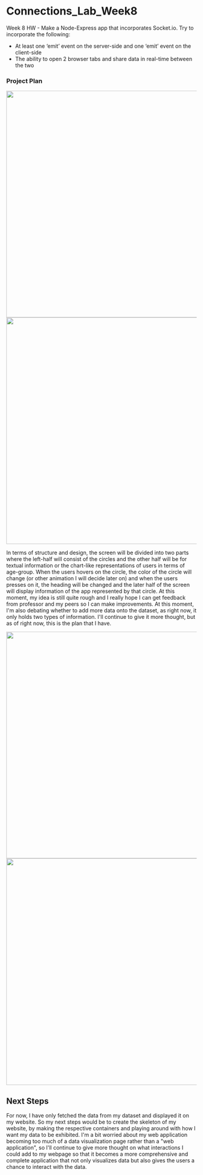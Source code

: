 # Connections_Lab_Week8
Week 8 HW - Make a Node-Express app that incorporates Socket.io. Try to incorporate the following:
- At least one ‘emit’ event on the server-side and one ‘emit’ event on the client-side
- The ability to open 2 browser tabs and share data in real-time between the two

### Project Plan


<img src="public/images.wireframe.jpg" width="600"/>

<img src="wireframe1.jpg" width="600"/>


In terms of structure and design, the screen will be divided into two parts where the left-half will consist of the circles and the other half will be for textual information or the chart-like representations of users in terms of age-group. When the users hovers on the circle, the color of the circle will change (or other animation I will decide later on) and when the users presses on it, the heading will be changed and the later half of the screen will display information of the app represented by that circle. At this moment, my idea is still quite rough and I really hope I can get feedback from professor and my peers so I can make improvements. At this moment, I'm also debating whether to add more data onto the dataset, as right now, it only holds two types of information. I'll continue to give it more thought, but as of right now, this is the plan that I have. 

<img src="wireframe2.jpg" width="600"/>
<img src="wireframe3.jpg" width="600"/>


## Next Steps
For now, I have only fetched the data from my dataset and displayed it on my website. So my next steps would be to create the skeleton of my website, by making the respective containers and playing around with how I want my data to be exhibited. I'm a bit worried about my web application becoming too much of a data visualization page rather than a "web application", so I'll continue to give more thought on what interactions I could add to my webpage so that it becomes a more comprehensive and complete application that not only visualizes data but also gives the users a chance to interact with the data. 
